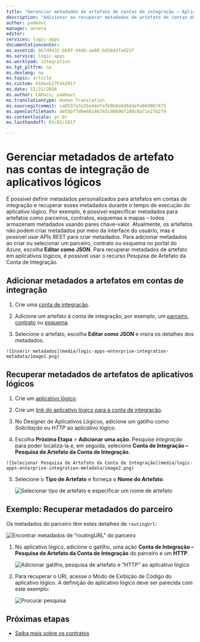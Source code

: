 ```yaml
---
title: "Gerenciar metadados de artefato de contas de integração – Aplicativo Lógico do Azure | Microsoft Docs"
description: "Adicionar ou recuperar metadados de artefato de contas de integração dos Aplicativo Lógico do Azure"
author: padmavc
manager: anneta
editor: 
services: logic-apps
documentationcenter: 
ms.assetid: bb7d9432-b697-44db-aa88-bd16ddfad23f
ms.service: logic-apps
ms.workload: integration
ms.tgt_pltfrm: na
ms.devlang: na
ms.topic: article
ms.custom: H1Hack27Feb2017
ms.date: 11/21/2016
ms.author: LADocs; padmavc
ms.translationtype: Human Translation
ms.sourcegitcommit: ca8537a7e35e44efafb9b0a9d6ddefe069067475
ms.openlocfilehash: de55bf7d9e68146745c90b96f280c8a71e27b2f9
ms.contentlocale: pt-br
ms.lasthandoff: 03/02/2017

---
```


# <a name="manage-artifact-metadata-in-integration-accounts-for-logic-apps"></a>Gerenciar metadados de artefato nas contas de integração de aplicativos lógicos

É possível definir metadados personalizados para artefatos em contas de integração e recuperar esses metadados durante o tempo de execução do aplicativo lógico. Por exemplo, é possível especificar metadados para artefatos como parceiros, contratos, esquemas e mapas – todos armazenam metadados usando pares chave-valor. Atualmente, os artefatos não podem criar metadados por meio da interface do usuário, mas é possível usar APIs REST para criar metadados. Para adicionar metadados ao criar ou selecionar um parceiro, contrato ou esquema no portal do Azure, escolha **Editar como JSON**. Para recuperar metadados de artefato em aplicativos lógicos, é possível usar o recurso Pesquisa de Artefato da Conta de Integração.

## <a name="add-metadata-to-artifacts-in-integration-accounts"></a>Adicionar metadados a artefatos em contas de integração

1. Crie uma [conta de integração](logic-apps-enterprise-integration-create-integration-account.md).

2. Adicione um artefato à conta de integração, por exemplo, um [parceiro](logic-apps-enterprise-integration-partners.md#how-to-create-a-partner), [contrato](logic-apps-enterprise-integration-agreements.md#how-to-create-agreements) ou [esquema](logic-apps-enterprise-integration-schemas.md).

3.    Selecione o artefato, escolha **Editar como JSON** e insira os detalhes dos metadados.

    ![Inserir metadados](media/logic-apps-enterprise-integration-metadata/image1.png)

## <a name="retrieve-metadata-from-artifacts-for-logic-apps"></a>Recuperar metadados de artefatos de aplicativos lógicos

1. Crie um [aplicativo lógico](logic-apps-create-a-logic-app.md).

2. Crie um [link do aplicativo lógico para a conta de integração](logic-apps-enterprise-integration-create-integration-account.md#link-an-integration-account-to-a-logic-app). 

3. No Designer de Aplicativos Lógicos, adicione um gatilho como *Solicitação* ou *HTTP* ao aplicativo lógico.

4.    Escolha **Próxima Etapa** > **Adicionar uma ação**. Pesquise *integração* para poder localizá-la e, em seguida, selecione **Conta de Integração – Pesquisa de Artefato da Conta de Integração**.

    ![Selecionar Pesquisa de Artefato da Conta de Integração](media/logic-apps-enterprise-integration-metadata/image2.png)

5. Selecione o **Tipo de Artefato** e forneça o **Nome do Artefato**.

    ![Selecionar tipo de artefato e especificar um nome de artefato](media/logic-apps-enterprise-integration-metadata/image3.png)

## <a name="example-retrieve-partner-metadata"></a>Exemplo: Recuperar metadados do parceiro

Os metadados do parceiro têm estes detalhes de `routingUrl`:

![Encontrar metadados de “routingURL” do parceiro](media/logic-apps-enterprise-integration-metadata/image6.png)

1. No aplicativo lógico, adicione o gatilho, uma ação **Conta de Integração – Pesquisa de Artefato da Conta de Integração** do parceiro e um **HTTP**.

    ![Adicionar gatilho, pesquisa de artefato e “HTTP” ao aplicativo lógico](media/logic-apps-enterprise-integration-metadata/image4.png)

2. Para recuperar o URI, acesse o Modo de Exibição de Código do aplicativo lógico. A definição do aplicativo lógico deve ser parecida com este exemplo:

    ![Procurar pesquisa](media/logic-apps-enterprise-integration-metadata/image5.png)


## <a name="next-steps"></a>Próximas etapas
* [Saiba mais sobre os contratos](logic-apps-enterprise-integration-agreements.md "Saiba mais sobre os contratos de integração corporativa")  

